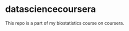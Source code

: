 datasciencecoursera
===================

This repo is a part of my biostatistics course on coursera.
